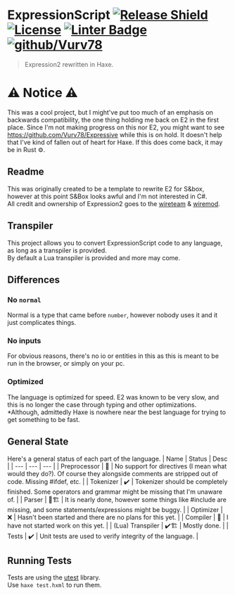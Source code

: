 # ExpressionScript [![Release Shield](https://img.shields.io/github/v/release/Vurv78/ExpressionScript?include_prereleases)](https://github.com/Vurv78/ExpressionScript/releases/latest) [![License](https://img.shields.io/github/license/Vurv78/ExpressionScript?color=red&include_prereleases)](https://github.com/Vurv78/ExpressionScript/blob/master/LICENSE.md) [![Linter Badge](https://github.com/Vurv78/ExpressionScript/workflows/tests/badge.svg)](https://github.com/Vurv78/ExpressionScript/actions) [![github/Vurv78](https://img.shields.io/discord/824727565948157963?label=Discord&logo=discord&logoColor=ffffff&labelColor=7289DA&color=2c2f33)](https://discord.gg/yXKMt2XUXm)
> Expression2 rewritten in Haxe.  

# ⚠️ Notice ⚠️
This was a cool project, but I might've put too much of an emphasis on backwards compatibility, the one thing holding me back on E2 in the first place. Since I'm not making progress on this nor E2, you might want to see https://github.com/Vurv78/Expressive while this is on hold. It doesn't help that I've kind of fallen out of heart for Haxe. If this does come back, it may be in Rust ⚙️.

##  Readme
This was originally created to be a template to rewrite E2 for S&box, however at this point S&Box looks awful and I'm not interested in C#.  
All credit and ownership of Expression2 goes to the [wireteam](https://github.com/wiremod) & [wiremod](https://github.com/wiremod/wire).  

## Transpiler
This project allows you to convert ExpressionScript code to any language, as long as a transpiler is provided.  
By default a Lua transpiler is provided and more may come.  

## Differences

### No ``normal``
Normal is a type that came before ``number``, however nobody uses it and it just complicates things.

### No inputs
For obvious reasons, there's no io or entities in this as this is meant to be run in the browser, or simply on your pc.
### Optimized
The language is optimized for speed. E2 was known to be very slow, and this is no longer the case through typing and other optimizations.  
*Although, admittedly Haxe is nowhere near the best language for trying to get something to be fast.

## General State
Here's a general status of each part of the language.
| Name | Status |              Desc |
| ---  | ---    |              ---  |
| Preprocessor       | 🚧    | No support for directives (I mean what would they do?). Of course they alongside comments are stripped out of code. Missing #ifdef, etc. |
| Tokenizer          | ✔️    | Tokenizer should be completely finished. Some operators and grammar might be missing that I'm unaware of. |
| Parser             | 🚧🏗️ | It is nearly done, however some things like #include are missing, and some statements/expressions might be buggy. |
| Optimizer          | ❌    | Hasn't been started and there are no plans for this yet. |
| Compiler           | 🚧    | I have not started work on this yet. |
| (Lua) Transpiler   | ✔️🏗️ | Mostly done. |
| Tests              | ✔️    | Unit tests are used to verify integrity of the language. |

## Running Tests
Tests are using the [utest](https://github.com/haxe-utest/utest) library.  
Use ``haxe test.hxml`` to run them.
